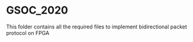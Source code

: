 # GSOC_2020
This folder contains all the required files to implement bidirectional packet protocol on FPGA
